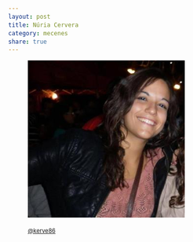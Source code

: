 ```yaml
---
layout: post
title: Núria Cervera
category: mecenes
share: true
---
```


<figure class="text-center">
	<img src="/public/img/nuria-cervera-mecenes-artinpocket-regular.jpg" alt="Núria Cervera - mecenes d'artipocket/regular" title="Núria Cervera - mecenes d'artipocket/regular">
	<figcaption>
		<p><small><i class="fa fa-twitter"></i> <a href="https://twitter.com/kerve86" title="Núria Cervera (kerve86) a Twitter">@kerve86</a></small></p>
	</figcaption>
</figure>